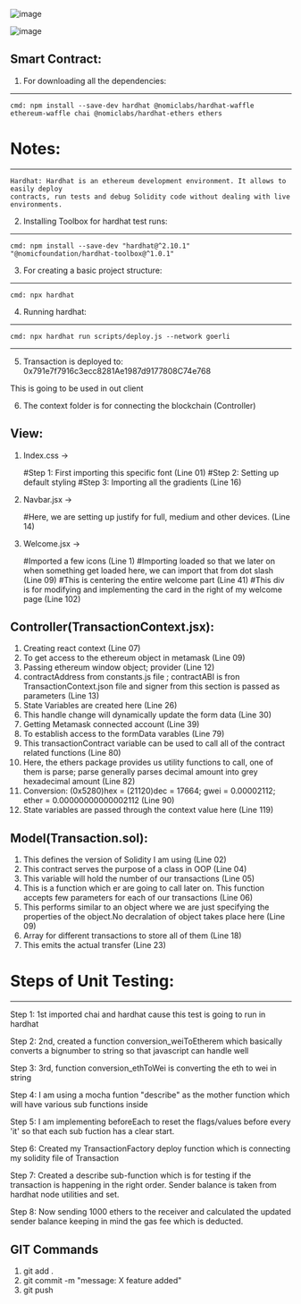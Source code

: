 ![image](https://user-images.githubusercontent.com/68026627/194737126-b081d108-bf10-4c8d-b0b4-2ccce5112d89.png)

![image](https://user-images.githubusercontent.com/68026627/194737158-86ba6215-98d9-4f9d-b760-1634bbbc241b.png)


Smart Contract:
---------------

1. For downloading all the dependencies:
---------------------------------------
    cmd: npm install --save-dev hardhat @nomiclabs/hardhat-waffle ethereum-waffle chai @nomiclabs/hardhat-ethers ethers


# Notes: 
---------
    Hardhat: Hardhat is an ethereum development environment. It allows to easily deploy 
    contracts, run tests and debug Solidity code without dealing with live environments.

2. Installing Toolbox for hardhat test runs:
-------------------------------------------
    cmd: npm install --save-dev "hardhat@^2.10.1" "@nomicfoundation/hardhat-toolbox@^1.0.1"

3. For creating a basic project structure:
-----------------------------------------
    cmd: npx hardhat


4. Running hardhat:
------------------

    cmd: npx hardhat run scripts/deploy.js --network goerli


--------------------------------------------------------------------------
5. Transaction is deployed to: 0x791e7f7916c3ecc8281Ae1987d9177808C74e768 

This is going to be used in out client


6. The context folder is for connecting the blockchain (Controller)


View: 
-----
1. Index.css ->

    #Step 1: First importing this specific font (Line 01)
    #Step 2: Setting up default styling 
    #Step 3: Importing all the gradients (Line 16)

2. Navbar.jsx ->

    #Here, we are setting up justify for full, medium and other devices. (Line 14) 

3. Welcome.jsx ->

    #Imported a few icons (Line 1)
    #Importing loaded so that we later on when something get loaded here, we can import that from dot slash (Line 09)
    #This is centering the entire welcome part (Line 41)
    #This div is for modifying and implementing the card in the right of my welcome page (Line 102)

Controller(TransactionContext.jsx):
----------------------------------

1. Creating react context (Line 07)
2. To get access to the ethereum object in metamask (Line 09)
3. Passing ethereum window object; provider (Line 12)
4. contractAddress from constants.js file ; contractABI is fron TransactionContext.json file and signer from this section is passed as parameters (Line 13)
5. State Variables are created here (Line 26)
6. This handle change will dynamically update the form data (Line 30)
7. Getting Metamask connected account (Line 39)
8. To establish access to the formData varables (Line 79)
9. This transactionContract variable can be used to call all of the contract related functions (Line 80)
10. Here, the ethers package provides us utility functions to call, one of them is parse; parse generally parses decimal amount into grey hexadecimal amount (Line 82)
11. Conversion: (0x5280)hex = (21120)dec = 17664; gwei = 0.00002112; ether = 0.00000000000002112 (Line 90)
12. State variables are passed through the context value here (Line 119)


Model(Transaction.sol):
----------------------
1. This defines the version of Solidity I am using (Line 02)
2. This contract serves the purpose of a class in OOP (Line 04)
3. This variable will hold the number of our transactions (Line 05)
4. This is a function which er are going to call later on. This function accepts few parameters for each of our transactions (Line 06)
5. This performs similar to an object where we are just specifying the properties of the object.No decralation of object takes place here (Line 09)
6. Array for different transactions to store all of them (Line 18)
7. This emits the actual transfer (Line 23)


# Steps of Unit Testing:
----------------------------

Step 1: 1st imported chai and hardhat cause this test is going to run in hardhat

Step 2: 2nd, created a function conversion_weiToEtherem which basically converts a bignumber to string so that javascript can handle well

Step 3: 3rd, function conversion_ethToWei is converting the eth to wei in string

Step 4: I am using a mocha funtion "describe" as the mother function which will have various sub functions inside

Step 5: I am implementing beforeEach to reset the flags/values before every 'it' so that each sub fuction has a clear start.

Step 6: Created my TransactionFactory deploy function which is connecting my solidity file of Transaction

Step 7: Created a describe sub-function which is for testing if the transaction is happening in the right order. Sender balance is taken from hardhat node utilities and set. 

Step 8: Now sending 1000 ethers to the receiver and calculated the updated sender balance keeping in mind the gas fee which is deducted.


GIT Commands
------------

1. git add .
2. git commit -m "message: X feature added"
3. git push

